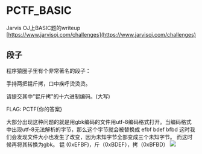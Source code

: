 # PCTF_BASIC
Jarvis OJ上BASIC题的writeup<br>
[https://www.jarvisoj.com/challenges](https://www.jarvisoj.com/challenges)

## 段子<br>

程序猿圈子里有个非常著名的段子：

手持两把锟斤拷，口中疾呼烫烫烫。

请提交其中"锟斤拷"的十六进制编码。(大写)

FLAG: PCTF{你的答案}

大部分出现这种问题的就是用gbk编码的文件用utf-8编码格式打开。当编码格式中出现utf-8无法解析的字节，那么这个字节就会被替换成 efbf bdef bfbd 这时我们会发现文件大小也发生了改变，因为未知字节全部变成三个未知字节。 而这时候再将其转换为gbk。
锟 (0xEFBF)，斤（0xBDEF），拷（0xBFBD）
![ ](https://github.com/sunSUNQ/PCTF_BASIC/tree/master/picture/gbk.png)

